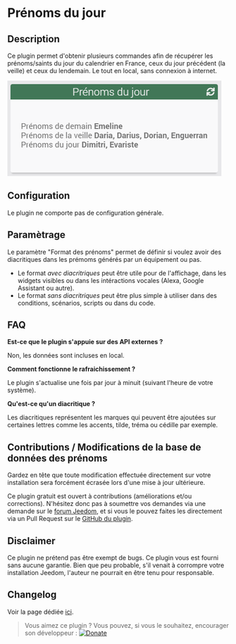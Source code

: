 # Prénoms du jour

## Description

Ce plugin permet d'obtenir plusieurs commandes afin de récupérer les prénoms/saints du jour du calendrier en France, ceux du jour précédent (la veille) et ceux du lendemain.
Le tout en local, sans connexion à internet.

![Alt text](../images/img_rendu_namesoftheday.png "Rendu graphique du plugin Prénoms du jour")

## Configuration

Le plugin ne comporte pas de configuration générale.

## Paramètrage

Le paramètre "Format des prénoms" permet de définir si voulez avoir des diacritiques dans les prémoms générés par un équipement ou pas.

- Le format _avec diacritriques_ peut être utile pour de l'affichage, dans les widgets visibles ou dans les intéractions vocales (Alexa, Google Assistant ou autre).
- Le format _sans diacritriques_ peut être plus simple à utiliser dans des conditions, scénarios, scripts ou dans du code.

## FAQ

**Est-ce que le plugin s'appuie sur des API externes ?**

Non, les données sont incluses en local.

**Comment fonctionne le rafraichissement ?**

Le plugin s'actualise une fois par jour à minuit (suivant l'heure de votre système).

**Qu'est-ce qu'un diacritique ?**

Les diacritiques représentent les marques qui peuvent être ajoutées sur certaines lettres comme les accents, tilde, tréma ou cédille par exemple.

## Contributions / Modifications de la base de données des prénoms

Gardez en tête que toute modification effectuée directement sur votre installation sera forcément écrasée lors d'une mise à jour ultérieure.

Ce plugin gratuit est ouvert à contributions (améliorations et/ou corrections). N'hésitez donc pas à soumettre vos demandes via une demande sur le [forum Jeedom](https://community.jeedom.com/tag/plugin-namesoftheday), et si vous le pouvez faites les directement via un Pull Request sur le [GitHub du plugin](https://jeanrobertjs.github.io/namesoftheday).

## Disclaimer

Ce plugin ne prétend pas être exempt de bugs.
Ce plugin vous est fourni sans aucune garantie. Bien que peu probable, s'il venait à corrompre votre installation Jeedom, l'auteur ne pourrait en être tenu pour responsable.

## Changelog

<!--Voir la page dédiée [ici](https://jeanrobertjs.github.io/jeedom_namesoftheday/fr_FR/changelog).-->
Voir la page dédiée [ici](https://github.com/jeanrobertjs/jeedom_namesoftheday/blob/beta/docs/fr_FR/changelog.md).

> Vous aimez ce plugin ? Vous pouvez, si vous le souhaitez, encourager son développeur : [![Donate](https://img.shields.io/badge/Donate-PayPal-green.svg)](https://www.paypal.com/paypalme/jeanrobertjs)